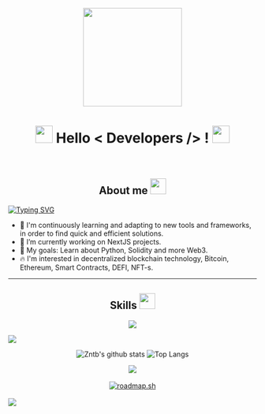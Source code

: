 <div align=center>
        <p align="center">
            <img src="https://media.giphy.com/media/v1.Y2lkPTc5MGI3NjExdnc1cWlmYzFzZm45bWFneDBrN3dhaGloZWhndGNoNXFnNHI1MW03ZyZlcD12MV9pbnRlcm5hbF9naWZfYnlfaWQmY3Q9cw/sIfiAGLJ8jmSf6xUK9/giphy.gif"
                width="200" height="200" frameBorder="0" class="giphy-embed" allowFullScreen></img>
        </p>
    </div>
    <div>
        <h1 align="center"> <img src="https://media.giphy.com/media/hvRJCLFzcasrR4ia7z/giphy.gif" width="35"> Hello
            < Developers /> ! <img src="https://media.giphy.com/media/hvRJCLFzcasrR4ia7z/giphy.gif" width="35">
        </h1>
    </div>
    <br />
    <div>
        <h2 align="center"> About me <img src = "https://media.giphy.com/media/v1.Y2lkPTc5MGI3NjExamJ5bzB1NTFvbmpiMWhnanV3ZGx5ZHlxdDl2NjJxbHFkOHNiam1zOCZlcD12MV9pbnRlcm5hbF9naWZfYnlfaWQmY3Q9cw/xr6G5IAqI8JROZKvIA/giphy.gif" width = 32px> </h2>
            <p>
            <a href="https://git.io/typing-svg"><img src="https://readme-typing-svg.herokuapp.com?font=Fira+Code&pause=50&center=true&vCenter=true&width=800&lines=I'm+a+Fullstack+Developer+passionate+about+building+robust%2C;scalable+web+apps.+From+frontend+magic+%E2%9C%A8+with+React%2C;+to+backend+wizardry+%F0%9F%A7%99%E2%80%8D%E2%99%82%EF%B8%8F+with+Node+and+Express%2C;+I+love+turning+ideas+into+reality.;Let's+connect+and+create+something+amazing!" alt="Typing SVG" /></a>
            </p>
        <ul>
            <li>🌱  I'm continuously learning and adapting to new tools and frameworks, in order to find quick and efficient solutions.</li>
            <li>🔭 I’m currently working on NextJS projects.</li>
            <li>🥅 My goals: Learn about Python, Solidity and more Web3.</li>
            <li>🔥 I'm interested in decentralized blockchain technology, Bitcoin, Ethereum, Smart Contracts, DEFI, NFT-s.</li>
        </ul>
    </div>
    <hr>
    <h2 align="center"> Skills <img src = "https://media2.giphy.com/media/QssGEmpkyEOhBCb7e1/giphy.gif?cid=ecf05e47a0n3gi1bfqntqmob8g9aid1oyj2wr3ds3mg700bl&rid=giphy.gif" width = 32px> </h2>
    <p align="center">
  <a href="https://skillicons.dev">
    <img src="https://skillicons.dev/icons?i=nextjs,bootstrap,css,discord,docker,postgres,prisma,pug,express,firebase,git,github,html,ipfs,js,linux,md,mongodb,mysql,nodejs,postgres,postman,prisma,react,redux,sqlite,supabase,tailwind,ts,visualstudio,vite,webflow,vscode&perline=14" />
  </a>
</p>
<img src="https://user-images.githubusercontent.com/73097560/115834477-dbab4500-a447-11eb-908a-139a6edaec5c.gif">

<br>

<div align="center">

![Zntb's github stats](https://github-readme-stats-orpin-xi-53.vercel.app/api?username=zntb&show_icons=true&theme=chartreuse-dark&hide=[%22issues%22]) ![Top Langs](https://github-readme-stats-orpin-xi-53.vercel.app/api/top-langs/?username=zntb&theme=chartreuse-dark&layout=compact)

</div>
<div align="center">
<a href="https://github.com/ryo-ma/github-profile-trophy" title="Go to Source">
<img align="center" src="https://github-profile-trophy.vercel.app/?username=zntb&theme=radical&row=1&column=7&margin-h=15&margin-w=5&no-bg=true%22%20alt=%22TROPHY">
</a>
</div>
<br>

<div align="center">
<a href="https://roadmap.sh"><img src="https://roadmap.sh/card/wide/653ebd9a602c6661a57749c1?variant=dark&roadmaps=full-stack%2Creact%2Cjavascript%2Cblockchain" alt="roadmap.sh"/></a>
</div>
<br>
<img src="https://user-images.githubusercontent.com/73097560/115834477-dbab4500-a447-11eb-908a-139a6edaec5c.gif">
